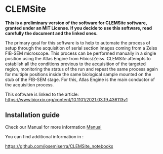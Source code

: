 

# CLEMSite 

__This is a preliminary version of the software for CLEMSite software, granted under an MIT License. If you decide to use this software, read carefully the document and the linked ones.__

The primary goal for this software is to help to automate the process of setup through the acquisition of serial section images coming from a Zeiss FIB-SEM microscope. This process can be performed manually in a single position using the Atlas Engine from Fibics/Zeiss. CLEM*Site* attempts to establish all the conditions previous to the acquisition of the targeted region, monitoring the status of the run and repeat the same process again for multiple positions inside the same biological sample mounted on the stub of the FIB-SEM stage. For this, Atlas Engine is the main conductor of the acquisition process.

This software is linked to the article: https://www.biorxiv.org/content/10.1101/2021.03.19.436113v1

## Installation guide

Check our Manual for more information [Manual](./Manual/README.md)



You can find additional information in :

https://github.com/josemiserra/CLEMSite_notebooks



